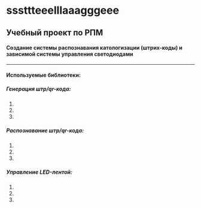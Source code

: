 # sssttteeelllaaagggeee

## Учебный проект по РПМ
#### Создание системы распознавания катологизации (штрих-коды) и зависимой системы управления светодиодами
___

#### Используемые библиотеки:
##### Генерация штр/qr-кода:
1. 
2. 
3. 
##### Распознавание штр/qr-кода:
1. 
2. 
3. 
##### Управление LED-лентой:
1. 
2. 
3. 
